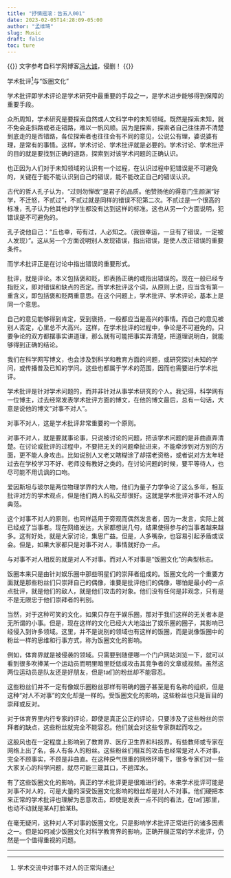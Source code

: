 ```yaml
---
title: "抒情摇滚：告五人001"
date: 2023-02-05T14:28:09-05:00
author: "孟维琦"
slug: Music
draft: false
toc: ture
---
```



{{<block class="reminder">}}
文字参考自科学网博客[冯大诚](https://blog.sciencenet.cn/blog-612874-1374610.html)，侵删！
{{<end>}}



学术批评[^1]与“饭圈文化”

学术批评即学术评论是学术研究中最重要的手段之一，是学术进步能够得到保障的重要手段。

众所周知，学术研究是要探索自然或人文科学中的未知领域。既然是探索未知，就不免会走斜路或者走错路，难以一帆风顺。因为是探索，探索者自己往往弄不清楚到底走的是否错路，各位探索者也往往会有不同的意见，公说公有理，婆说婆有理，是常有的事情。这样，学术讨论、学术批评就是必要的。学术讨论、学术批评的目的就是要找到正确的道路，探索到对该学术问题的正确认识。

也正因为人们对于未知领域的认识有一个过程，在认识过程中犯错误是不可避免的，关键在于能不能认识到自己的错误，能不能改正自己的错误认识。

古代的哲人孔子认为，“过则勿惮改”是君子的品质。他赞扬他的得意门生颜渊“好学，不迁怒，不贰过”，不贰过就是同样的错误不犯第二次。不贰过是一个很高的标准，孔子认为他其他的学生都没有达到这样的标准。这也从另一个方面说明，犯错误是不可避免的。

孔子说他自己：“丘也幸，苟有过，人必知之。（我很幸运，一旦有了错误，一定被人发现）”。这从另一个方面说明别人发现错误，指出错误，是使人改正错误的重要条件。

而学术批评正是在讨论中指出错误的重要形式。

批评，就是评论。本义包括褒和贬，即表扬正确的或指出错误的。现在一般已经专指贬义，即对错误和缺点的否定。而学术批评这个词，从原则上说，应当含有第一重含义，即包括褒和贬两重意思。在这个问题上，学术批评、学术评论，基本上是同一个意思。

自己的意见能够得到肯定，受到褒扬，一般都应当是高兴的事情。而自己的意见被别人否定，心里总不大高兴。这样，在学术批评的过程中，争论是不可避免的。只要争论的双方都摆事实讲道理，那么就有可能把事实弄清楚，把道理说明白，就能够得到正确的结论。

我们在科学网写博文，也会涉及到科学和教育方面的问题，或研究探讨未知的学问，或传播普及已知的学问。这些也都属于学术的范围，因而也需要进行学术批评。

学术批评是针对学术问题的，而并非针对从事学术研究的个人。我记得，科学网有一位博主，过去经常发表学术批评方面的博文，在他的博文最后，总有一句话，大意是说他的博文“对事不对人”。

对事不对人，这是学术批评非常重要的一个原则。

对事不对人，就是要就事论事，只说被讨论的问题，把该学术问题的是非曲直弄清楚。在讨论或批评的过程中，不要把无关的问题牵扯进来，不能牵涉到对方别的方面，更不能人身攻击。比如说别人又老又瞎糊涂了却摆老资格，或者说对方太年轻过去在学校学习不好、老师没有教好之类的。在讨论问题的时候，要平等待人，也尽可能不用讥讽的口吻。

爱因斯坦与玻尔是两位物理学界的大人物，他们为量子力学争论了这么多年，相互批评对方的学术观点，但是他们两人的私交却很好。这就是学术批评对事不对人的典范。

这个对事不对人的原则，也同样适用于旁观而偶然发言者，因为一发言，实际上就已经成了当事者。现在网络发达，大家都想说几句，结果使得参与的当事者越来越多。这有好处，就是大家讨论，集思广益。但是，人多嘴杂，也容易引起矛盾或误会。但是，如果大家都只是对事不对人，事情就好办一点。

与对事不对人相反的就是对人不对事。而对人不对事是“饭圈文化”的典型标志。

饭圈本来只是由针对娱乐圈中那些明星们的崇拜者组成的。饭圈文化的一个重要方面就是那些粉丝们只崇拜自己的偶像，谁要是批评他们的偶像，哪怕是最小的一点点批评，就是他们的敌人，就是他们攻击的对象。他们没有任何是非观念，只有是不是无限忠于他们崇拜者的判别。

当然，对于这种可笑的文化，如果只存在于娱乐圈，那对于我们这样的无关者本是无所谓的小事。但是，现在这样的文化已经大大地溢出了娱乐圈的圈子，其影响已经侵入到许多领域。这里，并不是说别的领域也有这样的饭圈，而是说像饭圈中的粉丝一样的思维和行事方式，称为饭圈文化的影响。

例如，体育界就是被侵袭的领域。只需要到随便哪一个门户网站浏览一下，就可以看到很多吹捧某一个运动员而明里暗里贬低或攻击其竞争者的文章或视频。虽然这两位运动员是队友还是好朋友，但是ta们的粉丝却不能容忍。

这些粉丝们并不一定有像娱乐圈粉丝那样有明确的圈子甚至是有名称的组织，但是这种“对人不对事”的文化却是一样的。受饭圈文化的影响，这些粉丝也只是盲目的崇拜或反对。

对于体育界里内行专家的评论，即使是真正公正的评论，只要涉及了这些粉丝的崇拜者的缺点，这些粉丝就完全不能容忍。他们就会对这些专家群起而攻之。

这股风也在一定程度上影响到了教育界、医疗卫生界和科技界。有些教师或专家在网络上出了名，各人有各人的粉丝。这些粉丝们相互的攻击也经常是对人不对事，完全不顾事实，不顾是非曲直。在这种戾气很重的网络环境下，很多专家们对一些大家关心的科学问题，就尽可能三箴其口，不趟浑水。

有了这些饭圈文化的影响，真正的学术批评更是很难进行的。本来学术批评可能是对事不对人的，可是大量的深受饭圈文化影响的粉丝却是对人不对事。他们硬把本来正常的学术批评也理解为恶意攻击。即使是发表一点不同的看法，在ta们那里，也动不动就是某A打脸某B。

在毫无疑问，这种对人不对事的饭圈文化，只是影响学术批评正常进行的诸多因素之一。但是如何减少饭圈文化对科学教育界的影响，正确开展正常的学术批评，仍然是一个值得重视的问题。



------




[^1]: 学术交流中对事不对人的正常沟通